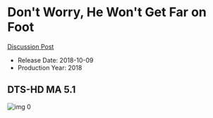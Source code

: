 # Don't Worry, He Won't Get Far on Foot

[Discussion Post](https://www.avsforum.com/threads/bass-eq-for-filtered-movies.2995212/post-56926926)

* Release Date: 2018-10-09
* Production Year: 2018

## DTS-HD MA 5.1

![img 0](https://i.imgur.com/xUl37IN.jpg)

